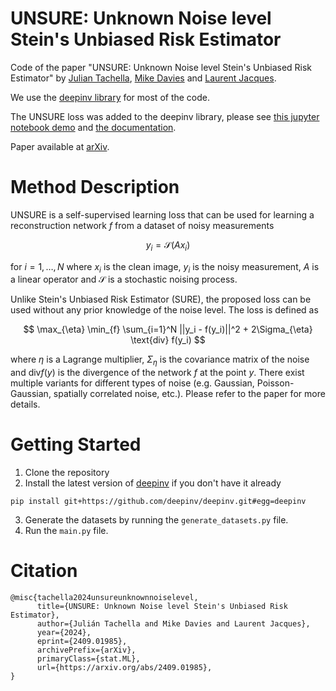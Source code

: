 # UNSURE: Unknown Noise level Stein's Unbiased Risk Estimator

Code of the paper "UNSURE: Unknown Noise level Stein's Unbiased Risk Estimator" by [Julian Tachella](https://tachella.github.io/),
[Mike Davies](https://www.eng.ed.ac.uk/about/people/professor-michael-e-davies) and [Laurent Jacques](https://laurentjacques.gitlab.io/).

We use the [deepinv library](https://deepinv.github.io/deepinv/) for most of the code. 


The UNSURE loss was added to the deepinv library, please see [this jupyter notebook demo](https://deepinv.github.io/deepinv/auto_examples/self-supervised-learning/demo_unsure.html) and [the documentation](https://deepinv.github.io/deepinv/stubs/deepinv.loss.SureGaussianLoss.html#deepinv.loss.SureGaussianLoss).

Paper available at [arXiv](https://arxiv.org/abs/2409.01985).

# Method Description
UNSURE is a self-supervised learning loss that can be used for learning a reconstruction network $f$ 
from a dataset of noisy measurements

$$
y_i = \mathcal{S}(Ax_i) 
$$

for $i=1,\dots,N$ where $x_i$ is the clean image, $y_i$ is the noisy measurement, $A$ is a linear operator and $\mathcal{S}$ is a stochastic noising process.

Unlike Stein's Unbiased Risk Estimator (SURE), the proposed loss can be used without any prior knowledge of the noise level. 
The loss is defined as

$$
\max_{\eta} \min_{f} \sum_{i=1}^N ||y_i - f(y_i)||^2 + 2\Sigma_{\eta} \text{div} f(y_i) 
$$

where $\eta$ is a Lagrange multiplier, 
$\Sigma_{\eta}$ is the covariance matrix of the noise and $\text{div} f(y)$ is the divergence of the network $f$ at the point $y$.
There exist multiple variants for different types of noise (e.g. Gaussian, Poisson-Gaussian, spatially correlated noise, etc.). 
Please refer to the paper for more details.

# Getting Started
1. Clone the repository
2. Install the latest version of [deepinv](https://deepinv.github.io/) if you don't have it already
```
pip install git+https://github.com/deepinv/deepinv.git#egg=deepinv
```
3. Generate the datasets by running the `generate_datasets.py` file.
4. Run the `main.py` file.

# Citation
```
@misc{tachella2024unsureunknownnoiselevel,
      title={UNSURE: Unknown Noise level Stein's Unbiased Risk Estimator}, 
      author={Julián Tachella and Mike Davies and Laurent Jacques},
      year={2024},
      eprint={2409.01985},
      archivePrefix={arXiv},
      primaryClass={stat.ML},
      url={https://arxiv.org/abs/2409.01985}, 
}
```
